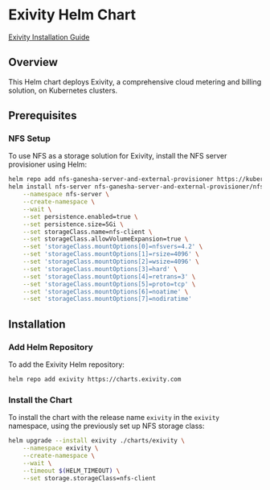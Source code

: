 # Exivity Helm Chart

[Exivity Installation Guide](https://docs.exivity.com/getting%20started/installation/kubernetes/)

## Overview

This Helm chart deploys Exivity, a comprehensive cloud metering and billing solution, on Kubernetes clusters.

## Prerequisites

### NFS Setup

To use NFS as a storage solution for Exivity, install the NFS server provisioner using Helm:

```bash
helm repo add nfs-ganesha-server-and-external-provisioner https://kubernetes-sigs.github.io/nfs-ganesha-server-and-external-provisioner/
helm install nfs-server nfs-ganesha-server-and-external-provisioner/nfs-server-provisioner \
    --namespace nfs-server \
    --create-namespace \
    --wait \
    --set persistence.enabled=true \
    --set persistence.size=5Gi \
    --set storageClass.name=nfs-client \
    --set storageClass.allowVolumeExpansion=true \
    --set 'storageClass.mountOptions[0]=nfsvers=4.2' \
    --set 'storageClass.mountOptions[1]=rsize=4096' \
    --set 'storageClass.mountOptions[2]=wsize=4096' \
    --set 'storageClass.mountOptions[3]=hard' \
    --set 'storageClass.mountOptions[4]=retrans=3' \
    --set 'storageClass.mountOptions[5]=proto=tcp' \
    --set 'storageClass.mountOptions[6]=noatime' \
    --set 'storageClass.mountOptions[7]=nodiratime'
```

## Installation

### Add Helm Repository

To add the Exivity Helm repository:

```bash
helm repo add exivity https://charts.exivity.com
```

### Install the Chart

To install the chart with the release name `exivity` in the `exivity` namespace, using the previously set up NFS storage class:

```bash
helm upgrade --install exivity ./charts/exivity \
    --namespace exivity \
    --create-namespace \
    --wait \
    --timeout $(HELM_TIMEOUT) \
    --set storage.storageClass=nfs-client
```
